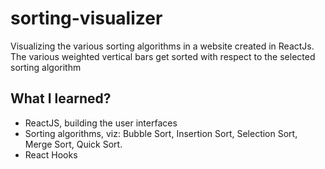 # sorting-visualizer

Visualizing the various sorting algorithms in a website created in ReactJs. The various weighted vertical bars get sorted
with respect to the selected sorting algorithm

## What I learned?
- ReactJS, building the user interfaces
- Sorting algorithms, viz: Bubble Sort, Insertion Sort, Selection Sort, Merge Sort, Quick Sort.
- React Hooks
